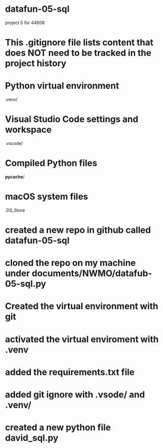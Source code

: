 # datafun-05-sql
project 5 for 44608

# This .gitignore file lists content that does NOT need to be tracked in the project history

# Python virtual environment
.venv/

# Visual Studio Code settings and workspace
.vscode/

# Compiled Python files
__pycache__/

# macOS system files
.DS_Store

# created a new repo in github called datafun-05-sql

# cloned the repo on my machine under documents/NWMO/datafub-05-sql.py 

# Created the virtual environment with git

# activated the virtual enviroment with .venv

# added the requirements.txt file

# added git ignore with .vsode/ and .venv/

# created a new python file david_sql.py

